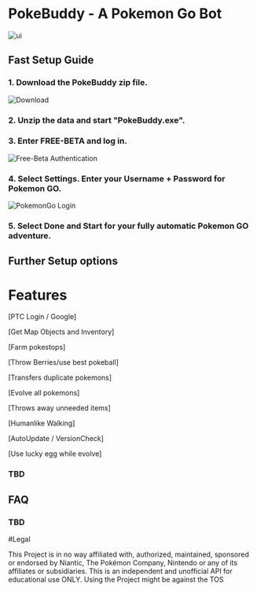 
# PokeBuddy - A Pokemon Go Bot

![ui](https://camo.githubusercontent.com/6d180426322d8fa37ed91c790bb62e26847e0df0/68747470733a2f2f692e696d6775722e636f6d2f66456737675a672e706e67 "PokeBuddy GUI")

## Fast Setup Guide

### 1. Download the PokeBuddy zip file.

![Download](http://i.imgur.com/91yPefk.jpg "Download")

### 2. Unzip the data and start "PokeBuddy.exe".

### 3. Enter FREE-BETA and log in.
![Free-Beta Authentication](https://i.imgur.com/U5FOGQB.jpg "Authentication")

### 4. Select **Settings**. Enter your Username + Password for Pokemon GO.

![PokemonGo Login](https://i.imgur.com/AsOrdvX.jpg "PokemonGo Login")

### 5. Select **Done** and **Start** for your fully automatic Pokemon GO adventure.



## Further  Setup options

# Features

[PTC Login / Google]

[Get Map Objects and Inventory]

[Farm pokestops]

[Throw Berries/use best pokeball]

[Transfers duplicate pokemons]

[Evolve all pokemons]

[Throws away unneeded items]

[Humanlike Walking]

[AutoUpdate / VersionCheck]

[Use lucky egg while evolve]

### TBD


## FAQ

### TBD

#Legal

This Project is in no way affiliated with, authorized, maintained, sponsored or endorsed by Niantic, The Pokémon Company, Nintendo or any of its affiliates or subsidiaries. This is an independent and unofficial API for educational use ONLY. Using the Project might be against the TOS
